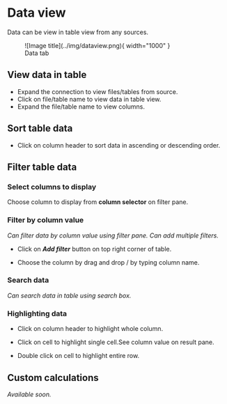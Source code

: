 # **Data view**

Data can be view in table view from any sources.

<figure markdown="span">
  ![Image title](../img/dataview.png){ width="1000" }
  <figcaption>Data tab</figcaption>
</figure>

## **View data in table**

- Expand the connection to view files/tables from source.
- Click on file/table name to view data in table view.
- Expand the file/table name to view columns.

## **Sort table data**

- Click on column header to sort data in ascending or descending order.

## **Filter table data**
### **Select columns to display**
Choose column to display from **column selector** on filter pane.

### **Filter by column value**
*Can filter data by column value using filter pane. Can add multiple filters.*

- Click on **_Add filter_** button on top right corner of table.

- Choose the column by drag and drop / by typing column name.

### **Search data**

*Can search data in table using search box.*

### **Highlighting data**

- Click on column header to highlight whole column.

- Click on cell to highlight single cell.See column value on result pane.

- Double click on cell to highlight entire row.

## **Custom calculations**

*Available soon.*



